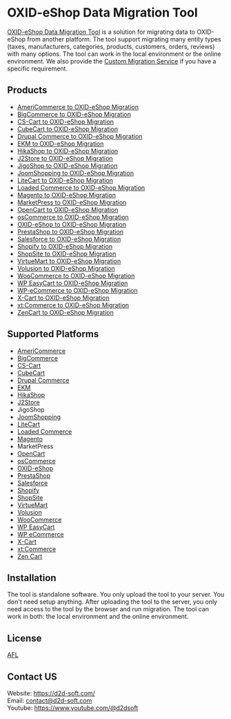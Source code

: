 # OXID-eShop Data Migration Tool
[OXID-eShop Data Migration Tool](https://d2d-soft.com/24-oxid-eshop-migration) is a solution for migrating data to OXID-eShop from another platform. The tool support migrating many entity types (taxes, manufacturers, categories, products, customers, orders, reviews) with many options. The tool can work in the local environment or the online environment. We also provide the [Custom Migration Service](https://d2d-soft.com/migration-services/296-data-migration-customization.html) if you have a specific requirement. 

## Products
- [AmeriCommerce to OXID-eShop Migration](https://d2d-soft.com/oxid-eshop-migration/776-7253-americommerce-to-oxid-eshop-migration-tool.html#/72-entities-1000)
- [BigCommerce to OXID-eShop Migration](https://d2d-soft.com/oxid-eshop-migration/420-1702-bigcommerce-to-oxid-eshop-migration-tool.html#/72-entities-1000)
- [CS-Cart to OXID-eShop Migration](https://d2d-soft.com/oxid-eshop-migration/334-1437-cs-cart-to-oxid-eshop-migration-tool.html#/72-entities-1000)
- [CubeCart to OXID-eShop Migration](https://d2d-soft.com/oxid-eshop-migration/175-792-cubecart-to-oxid-eshop-migration-tool.html#/72-entities-1000)
- [Drupal Commerce to OXID-eShop Migration](https://d2d-soft.com/oxid-eshop-migration/363-drupal-commerce-to-oxid-eshop-migration-service.html)
- [EKM to OXID-eShop Migration](https://d2d-soft.com/oxid-eshop-migration/830-7805-ekm-to-oxid-eshop-migration-tool.html#/72-entities-1000)
- [HikaShop to OXID-eShop Migration](https://d2d-soft.com/oxid-eshop-migration/460-1897-hikashop-to-oxid-eshop-migration-tool.html#/72-entities-1000)
- [J2Store to OXID-eShop Migration](https://d2d-soft.com/oxid-eshop-migration/503-2092-j2store-to-oxid-eshop-migration-tool.html#/72-entities-1000)
- [JigoShop to OXID-eShop Migration](https://d2d-soft.com/oxid-eshop-migration/549-2302-jigoshop-to-oxid-eshop-migration-tool.html#/72-entities-1000)
- [JoomShopping to OXID-eShop Migration](https://d2d-soft.com/oxid-eshop-migration/599-2542-joomshopping-to-oxid-eshop-migration-tool.html#/72-entities-1000)
- [LiteCart to OXID-eShop Migration](https://d2d-soft.com/oxid-eshop-migration/884-8367-litecart-to-oxid-eshop-migration-tool.html#/72-entities-1000)
- [Loaded Commerce to OXID-eShop Migration](https://d2d-soft.com/oxid-eshop-migration/176-797-loaded-to-oxid-eshop-migration-tool.html#/72-entities-1000)
- [Magento to OXID-eShop Migration](https://d2d-soft.com/oxid-eshop-migration/177-802-magento-to-oxid-eshop-migration-tool.html#/72-entities-1000)
- [MarketPress to OXID-eShop Migration](https://d2d-soft.com/oxid-eshop-migration/574-2422-marketpress-to-oxid-eshop-migration-tool.html#/72-entities-1000)
- [OpenCart to OXID-eShop Migration](https://d2d-soft.com/oxid-eshop-migration/178-807-opencart-to-oxid-eshop-migration-tool.html#/72-entities-1000)
- [osCommerce to OXID-eShop Migration](https://d2d-soft.com/oxid-eshop-migration/179-812-oscommerce-to-oxid-eshop-migration-tool.html#/72-entities-1000)
- [OXID-eShop to OXID-eShop Migration](https://d2d-soft.com/oxid-eshop-migration/181-817-oxideshop-to-oxideshop-migration-tool.html#/72-entities-1000)
- [PrestaShop to OXID-eShop Migration](https://d2d-soft.com/oxid-eshop-migration/182-822-prestashop-to-oxid-eshop-migration-tool.html#/72-entities-1000)
- [Salesforce to OXID-eShop Migration](https://d2d-soft.com/oxid-eshop-migration/725-6803-salesforce-to-oxid-eshop-migration-tool.html#/72-entities-1000)
- [Shopify to OXID-eShop Migration](https://d2d-soft.com/oxid-eshop-migration/383-1522-shopify-to-oxid-eshop-migration-tool.html#/72-entities-1000)
- [ShopSite to OXID-eShop Migration](https://d2d-soft.com/oxid-eshop-migration/857-8081-shopsite-to-oxid-eshop-migration-tool.html#/72-entities-1000)
- [VirtueMart to OXID-eShop Migration](https://d2d-soft.com/oxid-eshop-migration/183-827-virtuemart-to-oxid-eshop-migration-tool.html#/72-entities-1000)
- [Volusion to OXID-eShop Migration](https://d2d-soft.com/oxid-eshop-migration/648-6000-volusion-to-oxid-eshop-migration-tool.html#/72-entities-1000)
- [WooCommerce to OXID-eShop Migration](https://d2d-soft.com/oxid-eshop-migration/184-832-woocommerce-to-oxid-eshop-migration-tool.html#/72-entities-1000)
- [WP EasyCart to OXID-eShop Migration](https://d2d-soft.com/oxid-eshop-migration/674-6275-wpeasycart-to-oxid-eshop-migration-tool.html#/72-entities-1000)
- [WP-eCommerce to OXID-eShop Migration](https://d2d-soft.com/oxid-eshop-migration/185-837-wp-ecommerce-to-oxid-eshop-migration-tool.html#/72-entities-1000)
- [X-Cart to OXID-eShop Migration](https://d2d-soft.com/oxid-eshop-migration/186-842-x-cart-to-oxid-eshop-migration-tool.html#/72-entities-1000)
- [xt:Commerce to OXID-eShop Migration](https://d2d-soft.com/oxid-eshop-migration/187-847-xtcommerce-to-oxid-eshop-migration-tool.html#/72-entities-1000)
- [ZenCart to OXID-eShop Migration](https://d2d-soft.com/oxid-eshop-migration/188-852-zencart-to-oxid-eshop-migration-tool.html#/72-entities-1000)

## Supported Platforms
- [AmeriCommerce](https://www.americommerce.com/)
- [BigCommerce](https://www.bigcommerce.com/)
- [CS-Cart](https://www.cs-cart.com/)
- [CubeCart](https://www.cubecart.com/)
- [Drupal Commerce](https://drupalcommerce.org/)
- [EKM](https://www.ekm.com/)
- [HikaShop](https://www.hikashop.com/)
- [J2Store](https://www.j2store.org/)
- JigoShop
- [JoomShopping](https://extensions.joomla.org/extension/joomshopping/)
- [LiteCart](https://www.litecart.net/)
- [Loaded Commerce](https://loadedcommerce.com/)
- [Magento](https://magento.com/)
- MarketPress
- [OpenCart](https://www.opencart.com/)
- [osCommerce](https://www.oscommerce.com/)
- [OXID-eShop](https://www.oxid-esales.com)
- [PrestaShop](https://www.prestashop.com)
- [Salesforce](https://www.salesforce.com/)
- [Shopify](https://www.shopify.com/)
- [ShopSite](https://www.shopsite.com/)
- [VirtueMart](https://virtuemart.net/)
- [Volusion](https://volusion.com/)
- [WooCommerce](https://woocommerce.com/)
- [WP EasyCart](https://www.wpeasycart.com/)
- [WP eCommerce](https://wpecommerce.org/)
- [X-Cart](https://www.x-cart.com/)
- [xt:Commerce](https://www.xt-commerce.com/)
- [Zen Cart](https://www.zen-cart.com/)

## Installation
The tool is standalone software. You only upload the tool to your server. You don't need setup anything. After uploading the tool to the server, you only need access to the tool by the browser and run migration. The tool can work in both: the local environment and the online environment.

## License

[AFL](https://d2d-soft.com/license/AFL.txt)

## Contact US
Website: https://d2d-soft.com/ \
Email: contact@d2d-soft.com \
Youtube: https://www.youtube.com/@d2dsoft 
